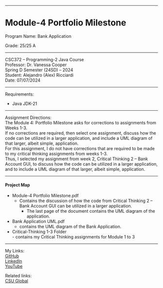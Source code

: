 ﻿-----------------------------------------------------------------------------------------------------------------------------
# Module-4 Portfolio Milestone
Program Name: Bank Application  

Grade: 25/25 A

-----------------------------------------------------------------------------------------------------------------------------

CSC372 – Programming-2 Java Course  
Professor: Dr. Vanessa Cooper  
Spring D Semester (24SD) – 2024  
Student: Alejandro (Alex) Ricciardi  
Date: 07/07/2024   

-----------------------------------------------------------------------------------------------------------------------------

Requirements:  
- Java JDK-21  

-----------------------------------------------------------------------------------------------------------------------------

Assignment Directions:   
The Module 4: Portfolio Milestone asks for corrections to assignments from Weeks 1-3.  
If no corrections are required, then select one assignment, discuss how the code can be utilized in a larger application, and include a UML diagram of that larger, albeit simple, application.  
For this assignment, I do not have corrections that are required to be made to my critical thinking assignments from weeks 1-3.  
Thus, I selected my assignment from week 2, Critical Thinking 2 – Bank Account GUI, to discuss how the code can be utilized in a larger application, and to include a UML diagram of that larger, albeit simple, application.

-----------------------------------------------------------------------------------------------------------------------------

#### Project Map
- Module-4 Portfolio Milestone.pdf  
	- Contains the discussion of how the code from Critical Thinking 2 – Bank Account GUI can be utilized in a larger application.     
      - The last page of the document contains the UML diagram of the application.   
- Bank Application UML.pdf  
	- contains the UML diagram of the Bank Application.   
- Critical-Thinking 1-3 Folder  
      - contains my Critical Thinking assignments for Module 1 to 3  

-----------------------------------------------------------------------------------------------------------------------------

My Links:   
[GitHub](https://github.com/Omegapy)  
[LinkedIn](https://www.linkedin.com/in/alex-ricciardi/)   
[YouTube](https://www.youtube.com/channel/UC4rMaQ7sqywMZkfS1xGh2AA)

Related links:  
[CSU Global](https://csuglobal.edu/) 

